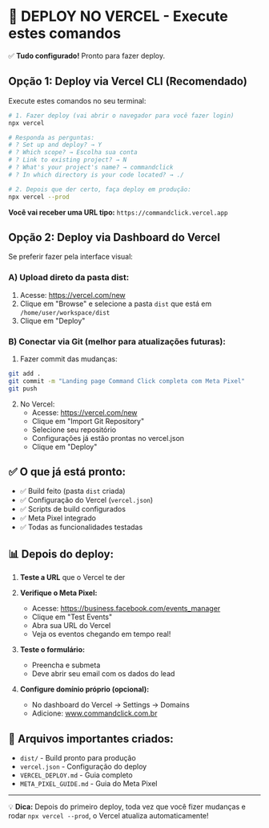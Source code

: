 # 🚀 DEPLOY NO VERCEL - Execute estes comandos

✅ **Tudo configurado!** Pronto para fazer deploy.

## Opção 1: Deploy via Vercel CLI (Recomendado)

Execute estes comandos no seu terminal:

```bash
# 1. Fazer deploy (vai abrir o navegador para você fazer login)
npx vercel

# Responda as perguntas:
# ? Set up and deploy? → Y
# ? Which scope? → Escolha sua conta
# ? Link to existing project? → N
# ? What's your project's name? → commandclick
# ? In which directory is your code located? → ./

# 2. Depois que der certo, faça deploy em produção:
npx vercel --prod
```

**Você vai receber uma URL tipo:** `https://commandclick.vercel.app`

## Opção 2: Deploy via Dashboard do Vercel

Se preferir fazer pela interface visual:

### A) Upload direto da pasta dist:

1. Acesse: https://vercel.com/new
2. Clique em "Browse" e selecione a pasta `dist` que está em `/home/user/workspace/dist`
3. Clique em "Deploy"

### B) Conectar via Git (melhor para atualizações futuras):

1. Fazer commit das mudanças:
```bash
git add .
git commit -m "Landing page Command Click completa com Meta Pixel"
git push
```

2. No Vercel:
   - Acesse: https://vercel.com/new
   - Clique em "Import Git Repository"
   - Selecione seu repositório
   - Configurações já estão prontas no vercel.json
   - Clique em "Deploy"

## ✅ O que já está pronto:

- ✅ Build feito (pasta `dist` criada)
- ✅ Configuração do Vercel (`vercel.json`)
- ✅ Scripts de build configurados
- ✅ Meta Pixel integrado
- ✅ Todas as funcionalidades testadas

## 📊 Depois do deploy:

1. **Teste a URL** que o Vercel te der
2. **Verifique o Meta Pixel:**
   - Acesse: https://business.facebook.com/events_manager
   - Clique em "Test Events"
   - Abra sua URL do Vercel
   - Veja os eventos chegando em tempo real!

3. **Teste o formulário:**
   - Preencha e submeta
   - Deve abrir seu email com os dados do lead

4. **Configure domínio próprio (opcional):**
   - No dashboard do Vercel → Settings → Domains
   - Adicione: www.commandclick.com.br

## 🎯 Arquivos importantes criados:

- `dist/` - Build pronto para produção
- `vercel.json` - Configuração do deploy
- `VERCEL_DEPLOY.md` - Guia completo
- `META_PIXEL_GUIDE.md` - Guia do Meta Pixel

---

💡 **Dica:** Depois do primeiro deploy, toda vez que você fizer mudanças e rodar `npx vercel --prod`, o Vercel atualiza automaticamente!
